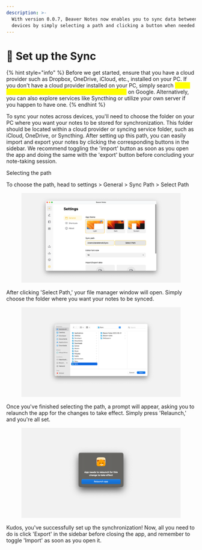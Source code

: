 ```yaml
---
description: >-
  With version 0.0.7, Beaver Notes now enables you to sync data between your
  devices by simply selecting a path and clicking a button when needed.
---
```


# 🔄 Set up the Sync

{% hint style="info" %}
Before we get started, ensure that you have a cloud provider such as Dropbox, OneDrive, iCloud, etc., installed on your PC. If you don't have a cloud provider installed on your PC, simply search <mark style="color:yellow;">'\[Your Cloud Provider Name] + Your Operating System'</mark> on Google. Alternatively, you can also explore services like Syncthing or utilize your own server if you happen to have one.
{% endhint %}

To sync your notes across devices, you'll need to choose the folder on your PC where you want your notes to be stored for synchronization. This folder should be located within a cloud provider or syncing service folder, such as iCloud, OneDrive, or Syncthing. After setting up this path, you can easily import and export your notes by clicking the corresponding buttons in the sidebar. We recommend toggling the 'import' button as soon as you open the app and doing the same with the 'export' button before concluding your note-taking session.

Selecting the path

To choose the path, head to settings > General > Sync Path > Select Path

<figure><img src="../.gitbook/assets/select path.webp" alt=""><figcaption></figcaption></figure>

After clicking 'Select Path,' your file manager window will open. Simply choose the folder where you want your notes to be synced.

<figure><img src="../.gitbook/assets/files.webp" alt=""><figcaption></figcaption></figure>

Once you've finished selecting the path, a prompt will appear, asking you to relaunch the app for the changes to take effect. Simply press 'Relaunch,' and you're all set.

<figure><img src="../.gitbook/assets/relaunch.webp" alt=""><figcaption></figcaption></figure>

Kudos, you've successfully set up the synchronization! Now, all you need to do is click 'Export' in the sidebar before closing the app, and remember to toggle 'Import' as soon as you open it.
